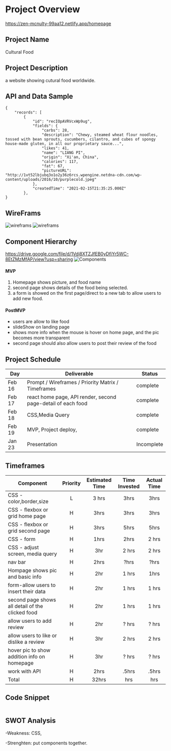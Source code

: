 
# Project Overview
https://zen-mcnulty-99aa12.netlify.app/homepage

## Project Name
Cultural Food

## Project Description
a website showing cutural food worldwide.

## API and Data Sample

```
{
    "records": [
        {
            "id": "recIOpAVRVcxWp9ug",
            "fields": {
                "carbs": 28,
                "description": "Chewy, steamed wheat flour noodles, tossed with bean sprouts, cucumbers, cilantro, and cubes of spongy house-made gluten, in all our proprietary sauce...",
                "likes": 41,
                "name": "LIANG PI",
                "origin": "Xi'an, China",
                "calories": 117,
                "fat": 67,
                "pictureURL": "http://1vt52lbjubq3o1o2y36z6rcs.wpengine.netdna-cdn.com/wp-content/uploads/2016/10/purplecold.jpeg"
            },
            "createdTime": "2021-02-15T21:35:25.000Z"
        },
}
```
## WireFrams
![wireframs](https://res.cloudinary.com/lizhenwen727/image/upload/v1613424101/Screen_Shot_2021-02-15_at_4.20.40_PM_bwcsgn.png)
![wireframs](https://res.cloudinary.com/lizhenwen727/image/upload/v1613424091/Screen_Shot_2021-02-15_at_4.21.02_PM_z5zsas.png)


## Component Hierarchy
https://drive.google.com/file/d/1Vdi8XTZJfEB0yDfiYr5WC-8EtZMzMfAP/view?usp=sharing
![Components](https://res.cloudinary.com/lizhenwen727/image/upload/v1613512105/Screen_Shot_2021-02-16_at_4.47.49_PM_onpqsa.png)

#### MVP 

1. Homepage shows picture, and food name
2. second page shows details of the food being selected.
3. a form is showed on the first page/direct to a new tab to allow users to add new food.



#### PostMVP  

- users are allow to like food
- slideShow on landing page
- shows more info when the mouse is hover on home page,  and the pic becomes more transparent
- second page should also allow users to post their review of the food



## Project Schedule

|  Day | Deliverable | Status
|---|---| ---|
|Feb 16| Prompt / Wireframes / Priority Matrix / Timeframes | complete
|Feb 17| react home page, API render, second page-detail of each food | complete 
|Feb 18| CSS,Media Query  | complete
|Feb 19| MVP, Project deploy, | complete
|Jan 23| Presentation  | Incomplete




## Timeframes

| Component | Priority | Estimated Time | Time Invested | Actual Time |
| --- | :---: |  :---: | :---: | :---: |
| CSS - color,border,size  | L | 3 hrs| 3hrs | 3hrs |
| CSS - flexbox or grid home page | H | 3hrs| 3hrs | 3hrs |
| CSS - flexbox or grid second  page | H | 3hrs| 5hrs | 5hrs |
| CSS - form|  H | 1hrs| 2hrs | 2 hrs |
| CSS - adjust screen, media query | H | 3hr | 2 hrs | 2 hrs |
| nav bar | H | 2hrs | ?hrs | ?hrs |
| Hompage shows pic and basic info | H | 2hr | 1 hrs | 1hrs|
| form-allow users to insert their data | H | 2hr | 1 hrs | 1 hrs |
| second page shows all detail of the clicked food | H | 2hr | 1 hrs | 1 hrs|
| allow users to add review | H | 2hr | ? hrs | ? hrs |
| allow users to like or dislike a review | H | 3hr | 2 hrs | 2 hrs |
| hover pic to show addition info on homepage | H | 3hr | ? hrs | ? hrs |
| work with API | H | 2hrs | .5hrs | .5hrs |
| Total | H | 32hrs | hrs | hrs |

## Code Snippet


```

```

## SWOT Analysis

-Weakness: CSS,

-Strenghten: put components together.
